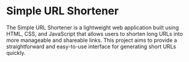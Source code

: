 # Simple URL Shortener

The Simple URL Shortener is a lightweight web application built using HTML, CSS, and JavaScript that allows users to shorten long URLs into more manageable and shareable links. This project aims to provide a straightforward and easy-to-use interface for generating short URLs quickly.
